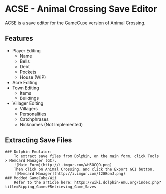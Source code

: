 # ACSE - Animal Crossing Save Editor

ACSE is a save editor for the GameCube version of Animal Crossing.

## Features
* Player Editing
	* Name
	* Bells
	* Debt
	* Pockets
	* House (WIP)
* Acre Editing
* Town Editing
	* Items
	* Buildings
* Villager Editing
	* Villagers
	* Personalities
	* Catchphrases
	* Nicknames (Not Implemented)

## Extracting Save Files
	### Dolphin Emulator:
		To extract save files from Dolphin, on the main form, click Tools > Memcard Manager (GC).
		![Main Form](http://i.imgur.com/wH5OCQO.png)
		Then click on Animal Crossing, and click the Export GCI button.
		![Memcard Manager](http://i.imgur.com/t2GBonJ.png)
	### Modded GameCube/Wii
		Refer to the article here: https://wiki.dolphin-emu.org/index.php?title=Ripping_Games#Retrieving_Game_Saves